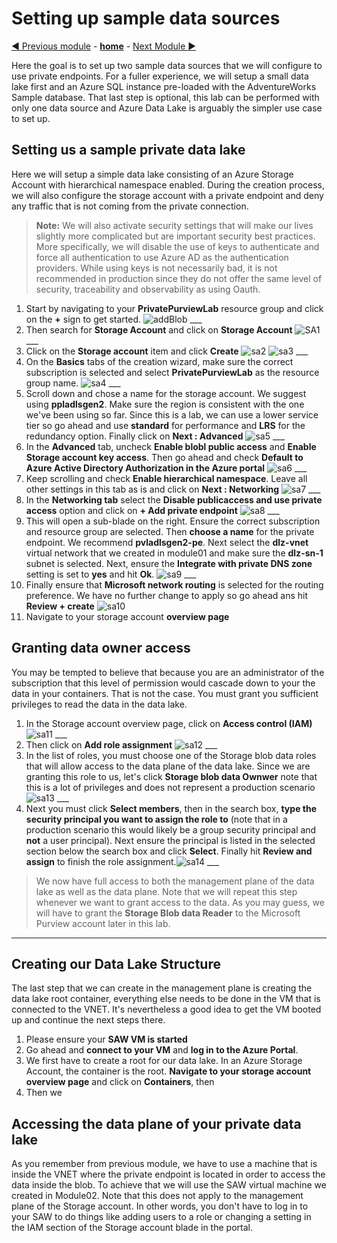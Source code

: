 # Setting up sample data sources

[:arrow_backward: Previous module](/modules/module02.md) - [**home**](/README.md) - [Next Module :arrow_forward:](/modules/module04.md)

Here the goal is to set up two sample data sources that we will configure to use private endpoints. For a fuller experience, we will setup a small data lake first and an Azure SQL instance pre-loaded with the AdventureWorks Sample database. That last step is optional, this lab can be performed with only one data source and Azure Data Lake is arguably the simpler use case to set up.

## Setting us a sample private data lake

Here we will setup a simple data lake consisting of an Azure Storage Account with hierarchical namespace enabled. During the creation process, we will also configure the storage account with a private endpoint and deny any traffic that is not coming from the private connection.

>**Note:** We will also activate security settings that will make our lives slightly more complicated but are important security best practices. More specifically, we will disable the use of keys to authenticate and force all authentication to use Azure AD as the authentication providers. While using keys is not necessarily bad, it is not recommended in production since they do not offer the same level of security, traceability and observability as using Oauth.

1. Start by navigating to your **PrivatePurviewLab** resource group and click on the **+** sign to get started. ![addBlob](/images/Module01_5.png) ___
1. Then search for **Storage Account** and click on **Storage Account** ![SA1](/images/module03/Module03_1.png) ___
1. Click on the **Storage account** item and click **Create** ![sa2](/images/module03/Module03_2.png) ![sa3](/images/module03/Module03_3.png) ___
1. On the **Basics** tabs of the creation wizard, make sure the correct subscription is selected and select **PrivatePurviewLab** as the resource group name. ![sa4](/images/module03/Module03_5.png) ___
1. Scroll down and chose a name for the storage account. We suggest using **ppladlsgen2**. Make sure the region is consistent with the one we've been using so far. Since this is a lab, we can use a lower service tier so go ahead and use **standard** for performance and **LRS** for the redundancy option. Finally click on **Next : Advanced** ![sa5](/images/module03/Module03_5.png) ___
1. In the **Advanced** tab, uncheck **Enable blobl public access** and **Enable Storage account key access**. Then go ahead and check **Default to Azure Active Directory Authorization in the Azure portal** ![sa6](/images/module03/Module03_6.png) ___
1. Keep scrolling and check **Enable hierarchical namespace**. Leave all other settings in this tab as is and click on **Next : Networking** ![sa7](/images/module03/Module03_7.png) ___
1. In the **Networking tab** select the **Disable publicaccess and use private access** option and click on **+ Add private endpoint** ![sa8](/images/module03/Module03_8.png) ___
1. This will open a sub-blade on the right. Ensure the correct subscription and resource group are selected. Then **choose a name** for the private endpoint. We recommend **pvladlsgen2-pe**. Next select the **dlz-vnet** virtual network that we created in module01 and make sure the **dlz-sn-1** subnet is selected. Next, ensure the **Integrate with private DNS zone** setting is set to **yes** and hit **Ok**. ![sa9](/images/module03/Module03_9.png) ___
1. Finally ensure that **Microsoft network routing** is selected for the routing preference. We have no further change to apply so go ahead ans hit **Review + create** ![sa10](/images/module03/Module03_10.png)
1. Navigate to your storage account **overview page**

## Granting data owner access

You may be tempted to believe that because you are an administrator of the subscription that this level of permission would cascade down to your the data in your containers. That is not the case. You must grant you sufficient privileges to read the data in the data lake.

1. In the Storage account overview page, click on **Access control (IAM)** ![sa11](/images/module03/Module03_11.png) ___
1. Then click on **Add role assignment** ![sa12](/images/module03/Module03_12.png) ___
1. In the list of roles, you must choose one of the Storage blob data roles that will allow access to the data plane of the data lake. Since we are granting this role to us, let's click **Storage blob data Ownwer** note that this is a lot of privileges and does not represent a production scenario ![sa13](/images/module03/Module03_13.png) ___
1. Next you must click **Select members**, then in the search box, **type the security principal you want to assign the role to** (note that in a production scenario this would likely be a group security principal and **not** a user principal). Next ensure the principal is listed in the selected section below the search box and click **Select**. Finally hit **Review and assign** to finish the role assignment.![sa14](/images/module03/Module03_14.png) ___

>We now have full access to both the management plane of the data lake as well as the data plane. Note that we will repeat this step whenever we want to grant access to the data. As you may guess, we will have to grant the **Storage Blob data Reader** to the Microsoft Purview account later in this lab.
___

## Creating our Data Lake Structure

The last step that we can create in the management plane is creating the data lake root container, everything else needs to be done in the VM that is connected to the VNET. It's nevertheless a good idea to get the VM booted up and continue the next steps there.

1. Please ensure your **SAW VM is started**
1. Go ahead and **connect to your VM** and **log in to the Azure Portal**.
1. We first have to create a root for our data lake. In an Azure Storage Account, the container is the root. **Navigate to your storage account overview page** and click on **Containers**, then 
1. Then we 

## Accessing the data plane of your private data lake

As you remember from previous module, we have to use a machine that is inside the VNET where the private endpoint is located in order to access the data inside the blob. To achieve that we will use the SAW virtual machine we created in Module02. Note that this does not apply to the management plane of the Storage account. In other words, you don't have to log in to your SAW to do things like adding users to a role or changing a setting in the IAM section of the Storage account blade in the portal.



